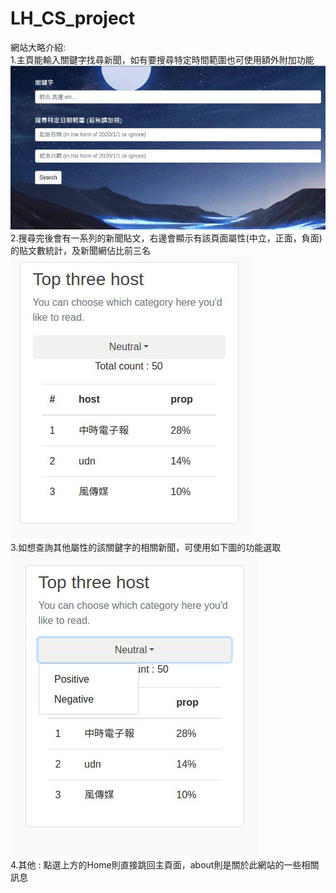 # LH_CS_project
網站大略介紹:    
  1.主頁能輸入關鍵字找尋新聞，如有要搜尋特定時間範圍也可使用額外附加功能  
![image](https://github.com/youthink0/LH_CS_project/blob/use-in-readme/home_intro.JPG?raw=true)  
  2.搜尋完後會有一系列的新聞貼文，右邊會顯示有該頁面屬性(中立，正面，負面)的貼文數統計，及新聞網佔比前三名  
![image](https://github.com/youthink0/LH_CS_project/blob/use-in-readme/result_intro0.JPG?raw=true)  
  3.如想查詢其他屬性的該關鍵字的相關新聞，可使用如下圖的功能選取  
![image](https://github.com/youthink0/LH_CS_project/blob/use-in-readme/result_intro.JPG?raw=true)  
  4.其他 : 點選上方的Home則直接跳回主頁面，about則是關於此網站的一些相關訊息  

